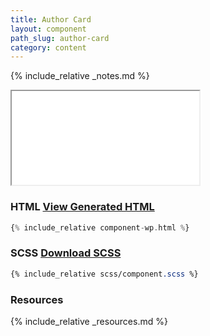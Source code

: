 ```yaml
---
title: Author Card
layout: component
path_slug: author-card
category: content
---
```


{% include_relative _notes.md %}

<iframe class="large" src="{{ site.baseurl}}/component/{{ page.path_slug }}/example.html"></iframe>

<h3>HTML <a href="component.html">View Generated HTML</a></h3>

```php
{% include_relative component-wp.html %}
```

<h3>SCSS <a href="scss/component.scss">Download SCSS</a></h3>

```scss
{% include_relative scss/component.scss %}
```

<h3>Resources</h3>

{% include_relative _resources.md %}

